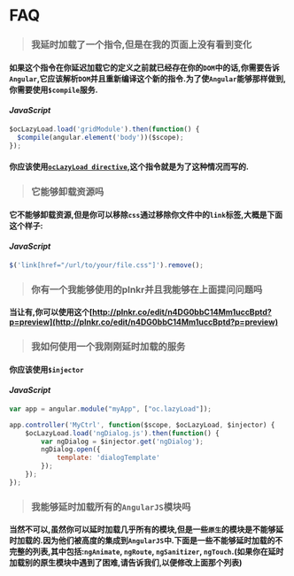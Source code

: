 # FAQ

> ### 我延时加载了一个指令,但是在我的页面上没有看到变化

#### 如果这个指令在你延迟加载它的定义之前就已经存在你的`DOM`中的话,你需要告诉`Angular`,它应该解析`DOM`并且重新编译这个新的指令.为了使`Angular`能够那样做到,你需要使用`$compile`服务.
#### *JavaScript*
```javascript
$ocLazyLoad.load('gridModule').then(function() {
  $compile(angular.element('body'))($scope);
});
```
#### 你应该使用[`ocLazyLoad directive`](https://oclazyload.readme.io/v1.0/docs/oclazyload-directive),这个指令就是为了这种情况而写的.

> ### 它能够卸载资源吗

#### 它不能够卸载资源,但是你可以移除`css`通过移除你文件中的`link`标签,大概是下面这个样子:
#### *JavaScript*
```javascript
$('link[href="/url/to/your/file.css"]').remove();
```

> ### 你有一个我能够使用的plnkr并且我能够在上面提问问题吗

#### 当让有,你可以使用这个[http://plnkr.co/edit/n4DG0bbC14Mm1uccBptd?p=preview](http://plnkr.co/edit/n4DG0bbC14Mm1uccBptd?p=preview)

> ### 我如何使用一个我刚刚延时加载的服务

#### 你应该使用`$injector`
#### *JavaScript*
```javascript
var app = angular.module("myApp", ["oc.lazyLoad"]);

app.controller('MyCtrl', function($scope, $ocLazyLoad, $injector) {
    $ocLazyLoad.load('ngDialog.js').then(function() {
        var ngDialog = $injector.get('ngDialog');
        ngDialog.open({
            template: 'dialogTemplate'
        });
    });
});
```

> ### 我能够延时加载所有的`AngularJS`模块吗

#### 当然不可以,虽然你可以延时加载几乎所有的模块,但是一些`原生`的模块是不能够延时加载的.因为他们被高度的集成到`AngularJS`中.下面是一些不能够延时加载的不完整的列表,其中包括:`ngAnimate`, `ngRoute`, `ngSanitizer`, `ngTouch`.(如果你在延时加载别的原生模块中遇到了困难,请告诉我们,以便修改上面那个列表)


















